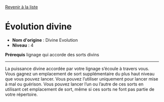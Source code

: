 [Revenir à la liste](list.md)

# Évolution divine

 * **Nom d'origine** : Divine Evolution
 * **Niveau** : 4


<p><strong>Prérequis</strong> lignage qui accorde des sorts divins</p>
<hr>
<p>La puissance divine accordée par votre lignage s’écoule à travers vous. Vous gagnez un emplacement de sort supplémentaire du plus haut niveau que vous pouvez lancer. Vous pouvez l’utiliser uniquement pour lancer mise à mal ou guérison. Vous pouvez lancer l’un ou l’autre de ces sorts en utilisant cet emplacement de sort, même si ces sorts ne font pas partie de votre répertoire.</p>